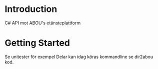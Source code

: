 # Introduction
C# API mot ABOU's etänsteplattform

# Getting Started
Se unitester för exempel
Delar kan idag köras kommandline se dir2abou kod.
